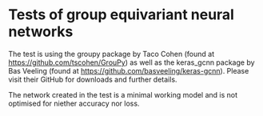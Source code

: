# Tests of group equivariant neural networks
The test is using the groupy package by Taco Cohen (found at https://github.com/tscohen/GrouPy) as well as the keras_gcnn package by Bas Veeling (found at https://github.com/basveeling/keras-gcnn). Please visit their GitHub for downloads and further details.

The network created in the test is a minimal working model and is not optimised for niether accuracy nor loss.

